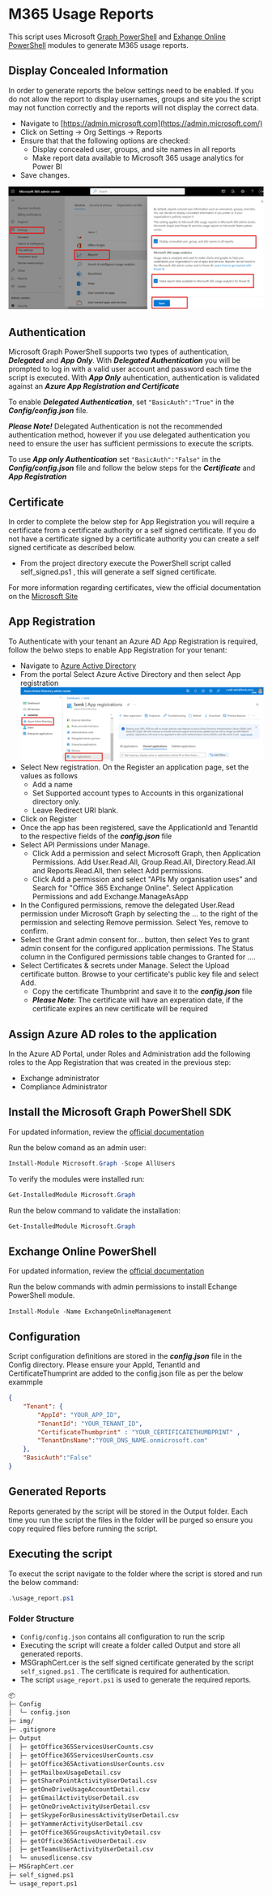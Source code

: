 # M365 Usage Reports

This script uses Microsoft [Graph PowerShell](https://learn.microsoft.com/en-us/powershell/microsoftgraph/get-started) and [Exhange Online PowerShell](https://learn.microsoft.com/en-us/powershell/exchange/exchange-online-powershell) modules to generate M365 usage reports.

## Display Concealed Information

In order to generate reports the below settings need to be enabled. If you do not allow the report to display usernames, groups and site you the script may not function correctly and the reports will not display the correct data.

- Navigate to [https://admin.microsoft.com](https://admin.microsoft.com/)
- Click on Setting -> Org Settings -> Reports
- Ensure that that the following options are checked:
  - Display concealed user, groups, and site names in all reports
  - Make report data available to Microsoft 365 usage analytics for Power BI
- Save changes.
  
![Reports](img/reports.png)

## Authentication

Microsoft Graph PowerShell supports two types of authentication, ___Delegated___ and ___App Only___. With ___Delegated Authentication___ you will be prompted to log in with a valid user account and password each time the script is executed. With ___App Only___ auhentication, authentication is validated against an ___Azure App Registration and Certificate___

To enable ___Delegated Authentication___, set ```"BasicAuth":"True"``` in the ___Config/config.json___ file.

___Please Note!___ Delegated Authentication is not the recommended authentication method, however if you use delegated authentication you need to ensure the user has sufficient permissions to execute the scripts.

To use ___App only Authentication___ set ```"BasicAuth":"False"``` in the ___Config/config.json___ file and follow the below steps for the ___Certificate___ and ___App Registration___

## Certificate

In order to complete the below step for App Registration you will require a certificate from a certificate authority or a self signed certificate. If you do not have a certificate signed by a certificate authority you can create a self signed certificate as described below.

- From the project directory execute the PowerShell script called self_signed.ps1 , this will generate a self signed certificate.

For more information regarding certificates, view the official documentation on the [Microsoft Site](https://learn.microsoft.com/en-us/azure/active-directory/develop/howto-create-self-signed-certificate)

## App Registration

To Authenticate with your tenant an Azure AD App Registration is required, follow the belwo steps to enable App Registration for your tenant:

- Navigate to [Azure Active Directory](https://aad.portal.azure.com/)
- From the portal Select Azure Active Directory and then select App registration
  ![App Registration](img/app-reg.png)
- Select New registration. On the Register an application page, set the values as follows
  - Add a name
  - Set Supported account types to Accounts in this organizational directory only.
  - Leave Redirect URI blank.
- Click on Register
- Once the app has been registered, save the ApplicationId and TenantId to the respective fields of the ___config.json___ file
- Select API Permissions under Manage.
  - Click Add a permission and select Microsoft Graph, then Application Permissions. Add User.Read.All, Group.Read.All, Directory.Read.All and Reports.Read.All, then select Add permissions.
  - Click Add a permission and select "APIs My organisation uses" and Search for "Office 365 Exchange Online". Select Application Permissions and add Exchange.ManageAsApp
- In the Configured permissions, remove the delegated User.Read permission under Microsoft Graph by selecting the ... to the right of the permission and selecting Remove permission. Select Yes, remove to confirm.
- Select the Grant admin consent for... button, then select Yes to grant admin consent for the configured application permissions. The Status column in the Configured permissions table changes to Granted for ....
- Select Certificates & secrets under Manage. Select the Upload certificate button. Browse to your certificate's public key file and select Add.
  - Copy the certificate Thumbprint and save it to the ___config.json___  file  
  - ___Please Note___: The certificate will have an experation date, if the certificate expires an new certificate will be required

## Assign Azure AD roles to the application

In the Azure AD Portal, under Roles and Administration add the following roles to the App Registration that was created in the previous step:

- Exchange administrator
- Compliance Administrator

## Install the Microsoft Graph PowerShell SDK

For updated information, review the [official documentation](https://learn.microsoft.com/en-us/powershell/microsoftgraph/installation)

Run the below comand as an admin user:

``` PowerShell
Install-Module Microsoft.Graph -Scope AllUsers
```

To verify the modules were installed run:

```PowerShell
Get-InstalledModule Microsoft.Graph
```

Run the below command to validate the installation:

```PowerShell
Get-InstalledModule Microsoft.Graph
```

## Exchange Online PowerShell

For updated information, review the [official documentation](https://learn.microsoft.com/en-us/powershell/exchange/exchange-online-powershell-v2?view=exchange-ps)

Run the below commands with admin permissions to install Echange PowerShell module.

```Install-Module -Name ExchangeOnlineManagement```

## Configuration

Script configuration definitions are stored in the ___config.json___ file in the Config directory. Please ensure your AppId, TenantId and CertificateThumprint are added to the config.json file as per the below exammple

```json
{
    "Tenant": {
        "AppId": "YOUR_APP_ID",
        "TenantId": "YOUR_TENANT_ID",
        "CertificateThumbprint" : "YOUR_CERTIFICATETHUMBPRINT" ,
        "TenantDnsName":"YOUR_DNS_NAME.onmicrosoft.com"
    },
    "BasicAuth":"False"
}
```

## Generated Reports

Reports generated by the script will be stored in the Output folder. Each time you run the script the files in the folder will be purged so ensure you copy required files before running the script.

## Executing the script

To execut the script navigate to the folder where the script is stored and run the below command:

```PowerShell
.\usage_report.ps1
```

### Folder Structure

- `Config/config.json` contains all configuration to run the scrip
- Executing the script will create a folder called Output and store all generated reports.
- MSGraphCert.cer is the self signed certificate generated by the script ```self_signed.ps1``` . The certificate is required for authentication.
- The script ```usage_report.ps1``` is used to generate the required reports.

```md
📦 
├─ Config
│  └─ config.json
├─ img/
├─ .gitignore
├─ Output
│  ├─ getOffice365ServicesUserCounts.csv
│  ├─ getOffice365ServicesUserCounts.csv
│  ├─ getOffice365ActivationsUserCounts.csv
│  ├─ getMailboxUsageDetail.csv
│  ├─ getSharePointActivityUserDetail.csv
│  ├─ getOneDriveUsageAccountDetail.csv
│  ├─ getEmailActivityUserDetail.csv
│  ├─ getOneDriveActivityUserDetail.csv
│  ├─ getSkypeForBusinessActivityUserDetail.csv 
│  ├─ getYammerActivityUserDetail.csv
│  ├─ getOffice365GroupsActivityDetail.csv
│  ├─ getOffice365ActiveUserDetail.csv
│  ├─ getTeamsUserActivityUserDetail.csv
│  └─ unusedlicense.csv
├─ MSGraphCert.cer
├─ self_signed.ps1
└─ usage_report.ps1
```
